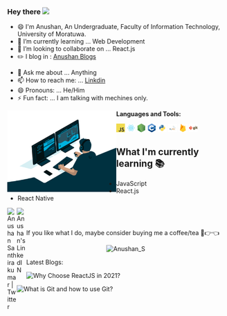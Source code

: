 ### Hey there <img src="https://media.giphy.com/media/hvRJCLFzcasrR4ia7z/giphy.gif" width="25px">



<!--Here are some ideas to get you started:-->
- 😄 I'm Anushan, An Undergraduate, Faculty of Information Technology, University of Moratuwa.
- 🌱 I’m currently learning ... Web Development
- 👯 I’m looking to collaborate on ... React.js
- :pencil2:  I blog in : [Anushan Blogs](https://medium.com/@anushan1508)
<!--- 🤔 I’m looking for help with ... -->
- 💬 Ask me about ... Anything
- 📫 How to reach me: ... [Linkdin](https://www.linkedin.com/in/anushan-s/)
- 😄 Pronouns: ... He/Him
- ⚡ Fun fact: ... I am talking with mechines only.

<img src="code.gif" width=50% height=50% align=left>

**Languages and Tools:**  

<code><img height="20" src="https://raw.githubusercontent.com/github/explore/80688e429a7d4ef2fca1e82350fe8e3517d3494d/topics/javascript/javascript.png"></code>
<code><img height="20" src="https://raw.githubusercontent.com/github/explore/80688e429a7d4ef2fca1e82350fe8e3517d3494d/topics/react/react.png"></code>
<code><img height="20" src="https://raw.githubusercontent.com/github/explore/80688e429a7d4ef2fca1e82350fe8e3517d3494d/topics/nodejs/nodejs.png"></code>
<code><img height="20" src="https://raw.githubusercontent.com/github/explore/80688e429a7d4ef2fca1e82350fe8e3517d3494d/topics/cpp/cpp.png"></code>
<code><img height="20" src="https://raw.githubusercontent.com/github/explore/80688e429a7d4ef2fca1e82350fe8e3517d3494d/topics/python/python.png"></code>
<code><img height="20" src="https://raw.githubusercontent.com/github/explore/80688e429a7d4ef2fca1e82350fe8e3517d3494d/topics/mysql/mysql.png"></code>
<code><img height="20" src="https://raw.githubusercontent.com/github/explore/80688e429a7d4ef2fca1e82350fe8e3517d3494d/topics/firebase/firebase.png"></code>
<code><img height="20" src="https://raw.githubusercontent.com/github/explore/80688e429a7d4ef2fca1e82350fe8e3517d3494d/topics/git/git.png"></code>

## What I'm currently learning 📚

- JavaScript
- React.js
- React Native


<a href="https://twitter.com/Anushan1508">
  <img align="left" alt="Anushan Santhirakumar | Twitter" width="22px" src="https://raw.githubusercontent.com/peterthehan/peterthehan/master/assets/twitter.svg" />
</a>
<a href="https://www.linkedin.com/in/anushan-s/">
  <img align="left" alt="Anushan's LinkedIN" width="22px" src="https://raw.githubusercontent.com/peterthehan/peterthehan/master/assets/linkedin.svg" />
</a>
<br><br>

If you like what I do, maybe consider buying me a coffee/tea 🥺👉👈



<p align="center"> <img src="https://github-readme-stats.vercel.app/api?username=anushan1508&show_icons=true&theme=gotham" alt="Anushan_S" />

Latest Blogs:

![Why Choose ReactJS in 2021?](https://anushan1508.medium.com/why-choose-reactjs-in-2021-9756f4109b0a)

![What is Git and how to use Git?](https://anushan1508.medium.com/what-is-git-and-how-to-use-it-afd313d0883c)
